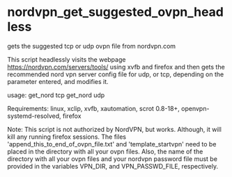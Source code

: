 # nordvpn_get_suggested_ovpn_headless
gets the suggested tcp or udp ovpn file from nordvpn.com


 This script headlessly visits the webpage
 https://nordvpn.com/servers/tools/ using xvfb and firefox and then
 gets the recommended nord vpn server config file for udp, or tcp,
 depending on the parameter entered, and modifies it.

 usage:
    get_nord tcp
    get_nord udp

 Requirements: linux, xclip, xvfb, xautomation, scrot 0.8-18+,
 openvpn-systemd-resolved, firefox

 Note: This script is not authorized by NordVPN, but works.  Although,
  it will kill any running firefox sessions.  The files
  'append_this_to_end_of_ovpn_file.txt' and 'template_startvpn' need
  to be placed in the directory with all your ovpn files.  Also, the
  name of the directory with all your ovpn files and your nordvpn
  password file must be provided in the variables VPN_DIR, and
  VPN_PASSWD_FILE, respectively.